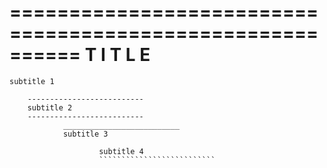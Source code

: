 ==========================================================
                       T I T L E
==========================================================

~~~~~~~~~~~~~~~~~~~~~~~~~~
subtitle 1
~~~~~~~~~~~~~~~~~~~~~~~~~~

        --------------------------
        subtitle 2
        --------------------------
                __________________________
                subtitle 3

                        subtitle 4
                        ``````````````````````````
